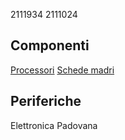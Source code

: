 2111934
2111024

## Componenti
[Processori](componenti/Processori.md)
[Schede madri](componenti/schede_madri.md)
## Periferiche
Elettronica Padovana
